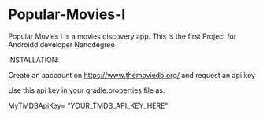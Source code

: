 # Popular-Movies-I
Popular Movies I is a movies discovery app. This is the first Project for Androidd developer Nanodegree

INSTALLATION:

Create an aaccount on https://www.themoviedb.org/  and request an api key

Use this api key in your gradle.properties file as:

MyTMDBApiKey= "YOUR_TMDB_API_KEY_HERE"
